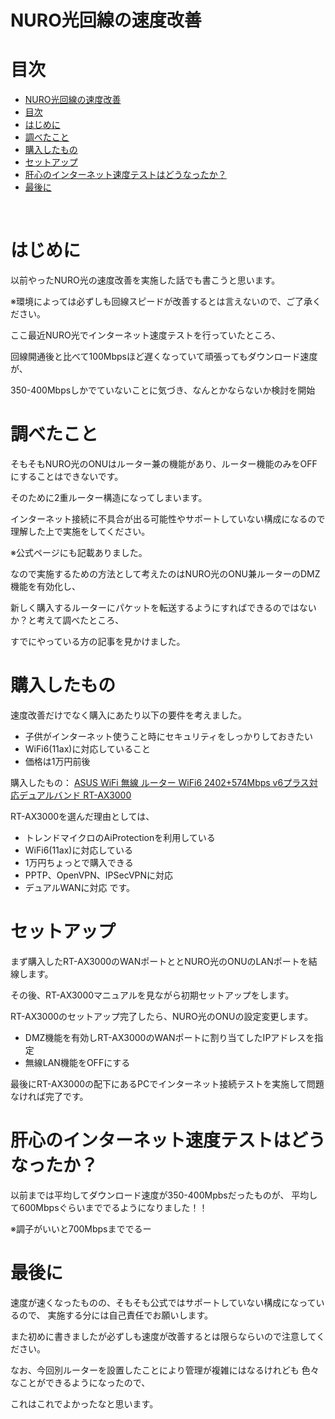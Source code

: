 <link rel="stylesheet" href="styles.css">

# NURO光回線の速度改善

# 目次
- [NURO光回線の速度改善](#nuro光回線の速度改善)
- [目次](#目次)
- [はじめに](#はじめに)
- [調べたこと](#調べたこと)
- [購入したもの](#購入したもの)
- [セットアップ](#セットアップ)
- [肝心のインターネット速度テストはどうなったか？](#肝心のインターネット速度テストはどうなったか)
- [最後に](#最後に)

<br>

# はじめに

以前やったNURO光の速度改善を実施した話でも書こうと思います。

 ※環境によっては必ずしも回線スピードが改善するとは言えないので、ご了承ください。

ここ最近NURO光でインターネット速度テストを行っていたところ、 

回線開通後と比べて100Mbpsほど遅くなっていて頑張ってもダウンロード速度が、

 350-400Mbpsしかでていないことに気づき、なんとかならないか検討を開始

# 調べたこと

そもそもNURO光のONUはルーター兼の機能があり、ルーター機能のみをOFFにすることはできないです。

 そのために2重ルーター構造になってしまいます。

インターネット接続に不具合が出る可能性やサポートしていない構成になるので理解した上で実施をしてください。

※公式ページにも記載ありました。

なので実施するための方法として考えたのはNURO光のONU兼ルーターのDMZ機能を有効化し、

 新しく購入するルーターにパケットを転送するようにすればできるのではないか？と考えて調べたところ、

 すでにやっている方の記事を見かけました。

# 購入したもの

速度改善だけでなく購入にあたり以下の要件を考えました。 

- 子供がインターネット使うこと時にセキュリティをしっかりしておきたい
- WiFi6(11ax)に対応していること
- 価格は1万円前後

購入したもの： [ASUS WiFi 無線 ルーター WiFi6 2402+574Mbps v6プラス対応デュアルバンド RT-AX3000](https://www.amazon.co.jp/gp/product/B084K1NY5D/ref=ppx_yo_dt_b_asin_title_o00_s00?ie=UTF8&psc=1)

RT-AX3000を選んだ理由としては、 

- トレンドマイクロのAiProtectionを利用している
- WiFi6(11ax)に対応している
- 1万円ちょっとで購入できる
- PPTP、OpenVPN、IPSecVPNに対応
- デュアルWANに対応 です。

# セットアップ

まず購入したRT-AX3000のWANポートととNURO光のONUのLANポートを結線します。 

その後、RT-AX3000マニュアルを見ながら初期セットアップをします。 

RT-AX3000のセットアップ完了したら、NURO光のONUの設定変更します。 

- DMZ機能を有効しRT-AX3000のWANポートに割り当てしたIPアドレスを指定
- 無線LAN機能をOFFにする

最後にRT-AX3000の配下にあるPCでインターネット接続テストを実施して問題なければ完了です。

# 肝心のインターネット速度テストはどうなったか？

以前までは平均してダウンロード速度が350-400Mpbsだったものが、 平均して600Mbpsぐらいまででるようになりました！！ 

※調子がいいと700Mbpsまででるー

# 最後に

速度が速くなったものの、そもそも公式ではサポートしていない構成になっているので、 実施する分には自己責任でお願いします。 

また初めに書きましたが必ずしも速度が改善するとは限らならいので注意してください。

なお、今回別ルーターを設置したことにより管理が複雑にはなるけれども 色々なことができるようになったので、

これはこれでよかったなと思います。
